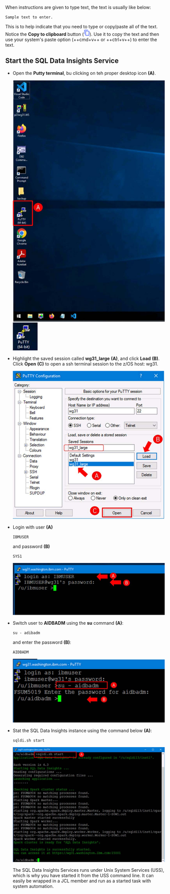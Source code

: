When instructions are given to type text, the text is usually like below:

```
Sample text to enter.
```

This is to help indicate that you need to type or copy/paste all of the text. Notice the **Copy to clipboard** button (![](_attachments/copyToClipboard.png)). Use it to copy the text and then use your system's paste option (++cmd+v++ or ++ctrl+v++) to enter the text.

## Start the SQL Data Insights Service

- Open the **Putty terminal**, bu clicking on teh proper desktop icon **(A)**.

    ![](_attachments/desktop.jpg) ![](_attachments/puttyIcon.jpg)

- Highlight the saved session called **wg31_large** **(A)**, and click **Load** **(B)**. Click **Open** **(C)** to open a ssh terminal session to the z/OS host: wg31.

    ![](_attachments/puttySession.jpg)

- Login with user **(A)**
  
    ```
    IBMUSER
    ```
    and password **(B)**

    ```
    SYS1
    ```

    ![](_attachments/puttyLogin.jpg)

- Switch user to **AIDBADM** using the **su** command **(A)**:

     ```
     su - adibadm
     ```

     and enter the password **(B)**:

     ```
     AIDBADM
     ```

     ![](_attachments/suCMD.jpg)

- Stat the SQL Data Insights instance using the command below **(A)**:
     
    ```
    sqldi.sh start
    ```

    ![](_attachments/sqldiStart.jpg)

    The SQL Data Insights Services runs under Unix System Services (USS), which is why you have started it from the USS command line. It can easily be wrapped in a JCL member and run as a started task with system automation.
